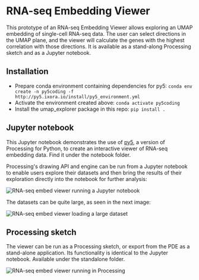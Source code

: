 # RNA-seq Embedding Viewer

This prototype of an RNA-seq Embedding Viewer allows exploring an UMAP embedding of single-cell RNA-seq data. The user can select directions in the UMAP plane, and the viewer will calculate the genes with the highest correlation with those directions. It is available as a stand-along Processing sketch and as a Jupyter notebook.


## Installation
- Prepare conda environment containing dependencies for py5:
  ```conda env create -n py5coding -f http://py5.ixora.io/install/py5_environment.yml```
- Activate the environment created above:
  ```conda activate py5coding```
- Install the umap_explorer package in this repo:
  ```pip install .```


## Jupyter notebook

This Jupyter notebook demonstrates the use of [py5](http://py5.ixora.io/), a version of Processing for Python, to create an interactive viewer of RNA-seq embedding data. Find it under the notebook folder.

Processing's drawing API and engine can be run from a Jupyter notebook to enable users explore their datasets and then bring the results of their exploration directly into the notebook for further analysis:

![RNA-seq embed viewer running a Jupyter notebook](images/jupyter_screenshot1.jpg)

The datasets can be quite large, as seen in the next image:

![RNA-seq embed viewer loading a large dataset](images/jupyter_screenshot2.jpg)

## Processing sketch

The viewer can be run as a Processing sketch, or export from the PDE as a stand-alone application. Its functionality is identical to the Jupyter notebook. Available under the standalone folder.

![RNA-seq embed viewer running in Processing](images/processing_screenshot.jpg)

